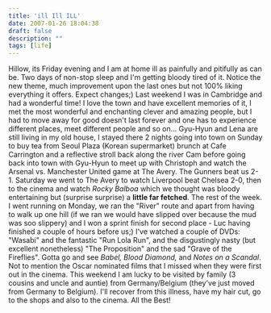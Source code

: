 ```yaml
---
title: 'ill Ill ILL'
date: 2007-01-26 18:04:38
draft: false
description: ""
tags: [life]
---
```


Hillow, its Friday evening and I am at home ill as painfully and pitifully as can be. Two days of non-stop sleep and I'm getting bloody tired of it. Notice the new theme, much improvement upon the last ones but not 100% liking everything it offers. Expect changes;) Last weekend I was in Cambridge and had a wonderful time! I love the town and have excellent memories of it, I met the most wonderful and enchanting clever and amazing people, but I had to move away for good doesn't last forever and one has to experience different places, meet different people and so on... Gyu-Hyun and Lena are still living in my old house, I stayed there 2 nights going into town on Sunday to buy tea from Seoul Plaza (Korean supermarket) brunch at Cafe Carrington and a reflective stroll back along the river Cam before going back into town with Gyu-Hyun to meet up with Christoph and watch the Arsenal vs. Manchester United game at The Avery. The Gunners beat us 2-1. Saturday we went to The Avery to watch Liverpool beat Chelsea 2-0, then to the cinema and watch _Rocky Balboa_ which we thought was bloody entertaining but (surprise surprise) a **little far fetched**. The rest of the week. I went running on Monday, we ran the "River" route and apart from having to walk up one hill (if we ran we would have slipped over because the mud was soo slippery) and I won a sprint finish for second place - Luc having finished a couple of hours before us;) I've watched a couple of DVDs: "Wasabi" and the fantastic "Run Lola Run", and the disgustingly nasty (but excellent nonetheless) "The Proposition" and the sad "Grave of the Fireflies". Gotta go and see _Babel, Blood Diamond,_ and _Notes on a Scandal_. Not to mention the Oscar nominated films that I missed when they were first out in the cinema. This weekend I am lucky to be visited by family (3 cousins and uncle and auntie) from Germany/Belgium (they've just moved from Germany to Belgium). I'll recover from this illness, have my hair cut, go to the shops and also to the cinema. All the Best!